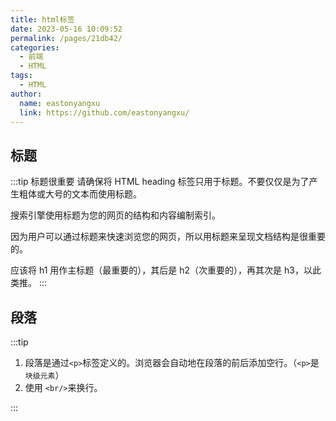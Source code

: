 ```yaml
---
title: html标签
date: 2023-05-16 10:09:52
permalink: /pages/21db42/
categories:
  - 前端
  - HTML
tags:
  - HTML
author:
  name: eastonyangxu
  link: https://github.com/eastonyangxu/
---
```


## 标题

:::tip 标题很重要
请确保将 HTML heading 标签只用于标题。不要仅仅是为了产生粗体或大号的文本而使用标题。

搜索引擎使用标题为您的网页的结构和内容编制索引。

因为用户可以通过标题来快速浏览您的网页，所以用标题来呈现文档结构是很重要的。

应该将 h1 用作主标题（最重要的），其后是 h2（次重要的），再其次是 h3，以此类推。
:::
<html-label-title/>

## 段落

:::tip

1. 段落是通过`<p>`标签定义的。浏览器会自动地在段落的前后添加空行。（`<p>`是`块级元素`）
2. 使用 `<br/>`来换行。

:::
<html-label-p/>
